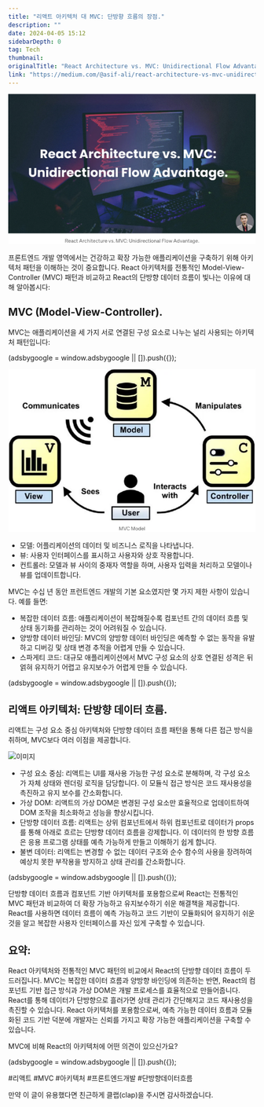 ```yaml
---
title: "리액트 아키텍처 대 MVC: 단방향 흐름의 장점."
description: ""
date: 2024-04-05 15:12
sidebarDepth: 0
tag: Tech
thumbnail: 
originalTitle: "React Architecture vs. MVC: Unidirectional Flow Advantage."
link: "https://medium.com/@asif-ali/react-architecture-vs-mvc-unidirectional-flow-advantage-c952136919b9"
---
```



<img src="./img/ReactArchitecturevsMVCUnidirectionalFlowAdvantage_0.png" />

프론트엔드 개발 영역에서는 건강하고 확장 가능한 애플리케이션을 구축하기 위해 아키텍처 패턴을 이해하는 것이 중요합니다. React 아키텍처를 전통적인 Model-View-Controller (MVC) 패턴과 비교하고 React의 단방향 데이터 흐름이 빛나는 이유에 대해 알아봅시다:

## MVC (Model-View-Controller).

MVC는 애플리케이션을 세 가지 서로 연결된 구성 요소로 나누는 널리 사용되는 아키텍처 패턴입니다:

<!-- ui-log 수평형 -->
<ins class="adsbygoogle"
  style="display:block"
  data-ad-client="ca-pub-4877378276818686"
  data-ad-slot="9743150776"
  data-ad-format="auto"
  data-full-width-responsive="true"></ins>
<component is="script">
(adsbygoogle = window.adsbygoogle || []).push({});
</component>

![React Architecture vs MVC Unidirectional Flow Advantage](./img/ReactArchitecturevsMVCUnidirectionalFlowAdvantage_1.png)

- 모델: 어플리케이션의 데이터 및 비즈니스 로직을 나타냅니다.
- 뷰: 사용자 인터페이스를 표시하고 사용자와 상호 작용합니다.
- 컨트롤러: 모델과 뷰 사이의 중재자 역할을 하며, 사용자 입력을 처리하고 모델이나 뷰를 업데이트합니다.

MVC는 수십 년 동안 프런트엔드 개발의 기본 요소였지만 몇 가지 제한 사항이 있습니다. 예를 들면:

- 복잡한 데이터 흐름: 애플리케이션이 복잡해질수록 컴포넌트 간의 데이터 흐름 및 상태 동기화를 관리하는 것이 어려워질 수 있습니다.
- 양방향 데이터 바인딩: MVC의 양방향 데이터 바인딩은 예측할 수 없는 동작을 유발하고 디버깅 및 상태 변경 추적을 어렵게 만들 수 있습니다.
- 스파게티 코드: 대규모 애플리케이션에서 MVC 구성 요소의 상호 연결된 성격은 뒤얽혀 유지하기 어렵고 유지보수가 어렵게 만들 수 있습니다.

<!-- ui-log 수평형 -->
<ins class="adsbygoogle"
  style="display:block"
  data-ad-client="ca-pub-4877378276818686"
  data-ad-slot="9743150776"
  data-ad-format="auto"
  data-full-width-responsive="true"></ins>
<component is="script">
(adsbygoogle = window.adsbygoogle || []).push({});
</component>

## 리액트 아키텍처: 단방향 데이터 흐름.

리액트는 구성 요소 중심 아키텍처와 단방향 데이터 흐름 패턴을 통해 다른 접근 방식을 취하며, MVC보다 여러 이점을 제공합니다.

![이미지](https://miro.medium.com/v2/resize:fit:1400/1*E5g1QdodeRhazY38WGtCxA.gif)

- 구성 요소 중심: 리액트는 UI를 재사용 가능한 구성 요소로 분해하며, 각 구성 요소가 자체 상태와 렌더링 로직을 담당합니다. 이 모듈식 접근 방식은 코드 재사용성을 촉진하고 유지 보수를 간소화합니다.
- 가상 DOM: 리액트의 가상 DOM은 변경된 구성 요소만 효율적으로 업데이트하여 DOM 조작을 최소화하고 성능을 향상시킵니다.
- 단방향 데이터 흐름: 리액트는 상위 컴포넌트에서 하위 컴포넌트로 데이터가 props를 통해 아래로 흐르는 단방향 데이터 흐름을 강제합니다. 이 데이터의 한 방향 흐름은 응용 프로그램 상태를 예측 가능하게 만들고 이해하기 쉽게 합니다.
- 불변 데이터: 리액트는 변경할 수 없는 데이터 구조와 순수 함수의 사용을 장려하여 예상치 못한 부작용을 방지하고 상태 관리를 간소화합니다.

<!-- ui-log 수평형 -->
<ins class="adsbygoogle"
  style="display:block"
  data-ad-client="ca-pub-4877378276818686"
  data-ad-slot="9743150776"
  data-ad-format="auto"
  data-full-width-responsive="true"></ins>
<component is="script">
(adsbygoogle = window.adsbygoogle || []).push({});
</component>

단방향 데이터 흐름과 컴포넌트 기반 아키텍처를 포용함으로써 React는 전통적인 MVC 패턴과 비교하여 더 확장 가능하고 유지보수하기 쉬운 해결책을 제공합니다. React를 사용하면 데이터 흐름이 예측 가능하고 코드 기반이 모듈화되어 유지하기 쉬운 것을 알고 복잡한 사용자 인터페이스를 자신 있게 구축할 수 있습니다.

## 요약:

React 아키텍처와 전통적인 MVC 패턴의 비교에서 React의 단방향 데이터 흐름이 두드러집니다. MVC는 복잡한 데이터 흐름과 양방향 바인딩에 의존하는 반면, React의 컴포넌트 기반 접근 방식과 가상 DOM은 개발 프로세스를 효율적으로 만들어줍니다. React를 통해 데이터가 단방향으로 흘러가면 상태 관리가 간단해지고 코드 재사용성을 촉진할 수 있습니다. React 아키텍처를 포용함으로써, 예측 가능한 데이터 흐름과 모듈화된 코드 기반 덕분에 개발자는 신뢰를 가지고 확장 가능한 애플리케이션을 구축할 수 있습니다.

MVC에 비해 React의 아키텍처에 어떤 의견이 있으신가요?

<!-- ui-log 수평형 -->
<ins class="adsbygoogle"
  style="display:block"
  data-ad-client="ca-pub-4877378276818686"
  data-ad-slot="9743150776"
  data-ad-format="auto"
  data-full-width-responsive="true"></ins>
<component is="script">
(adsbygoogle = window.adsbygoogle || []).push({});
</component>

#리액트 #MVC #아키텍처 #프론트엔드개발 #단방향데이터흐름

만약 이 글이 유용했다면 친근하게 클랩(clap)을 주시면 감사하겠습니다.